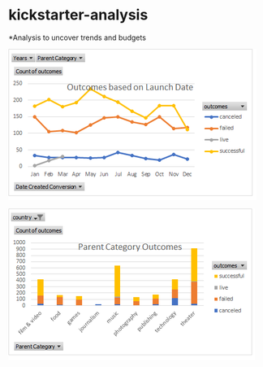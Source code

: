 # kickstarter-analysis

*Analysis to uncover trends and budgets

![](/Outcomes%20Based%20on%20Launch%20Date.png)

![](/Parent%20Category%20Outcomes.png)
